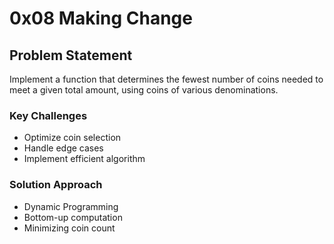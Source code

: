# 0x08 Making Change

## Problem Statement
Implement a function that determines the fewest number of coins needed to meet a given total amount, using coins of various denominations.

### Key Challenges
- Optimize coin selection
- Handle edge cases
- Implement efficient algorithm

### Solution Approach
- Dynamic Programming
- Bottom-up computation
- Minimizing coin count
